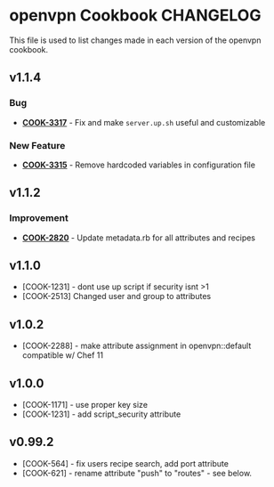 openvpn Cookbook CHANGELOG
==========================
This file is used to list changes made in each version of the openvpn cookbook.


v1.1.4
------
### Bug
- **[COOK-3317](https://tickets.opscode.com/browse/COOK-3317)** - Fix and make `server.up.sh` useful and customizable

### New Feature
- **[COOK-3315](https://tickets.opscode.com/browse/COOK-3315)** - Remove hardcoded variables in configuration file


v1.1.2
------
### Improvement
- **[COOK-2820](https://tickets.opscode.com/browse/COOK-2820)** - Update metadata.rb for all attributes and recipes

v1.1.0
------
- [COOK-1231] - dont use up script if security isnt >1
- [COOK-2513] Changed user and group to attributes

v1.0.2
------
- [COOK-2288] - make attribute assignment in openvpn::default compatible w/ Chef 11

v1.0.0
------
- [COOK-1171] - use proper key size
- [COOK-1231] - add script_security attribute

v0.99.2
-------
- [COOK-564] - fix users recipe search, add port attribute
- [COOK-621] - rename attribute "push" to "routes" - see below.
